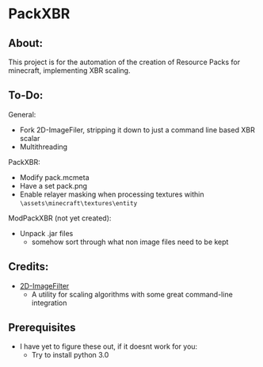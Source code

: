 PackXBR
===========================
About:
-------------
This project is for the automation of the creation of Resource Packs for minecraft, implementing XBR scaling.

To-Do:
-------------
General:
* Fork 2D-ImageFiler, stripping it down to just a command line based XBR scalar
* Multithreading

PackXBR:
* Modify pack.mcmeta
* Have a set pack.png
* Enable relayer masking when processing textures within `\assets\minecraft\textures\entity`

ModPackXBR (not yet created):
* Unpack .jar files
  * somehow sort through what non image files need to be kept

Credits:
-------------
* [2D-ImageFilter](https://github.com/Hawkynt/2dimagefilter)
  * A utility for scaling algorithms with some great command-line integration

Prerequisites
-------------
* I have yet to figure these out, if it doesnt work for you:
  * Try to install python 3.0
